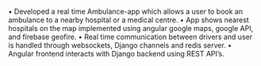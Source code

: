 •	Developed a real time Ambulance-app which allows a user to book an ambulance to a nearby hospital or a medical centre.
•	App shows nearest hospitals on the map implemented using angular google maps, google API, and firebase geofire.
•	Real time communication between drivers and user is handled through websockets, Django channels and redis server.
•	Angular frontend interacts with Django backend using REST API’s.
